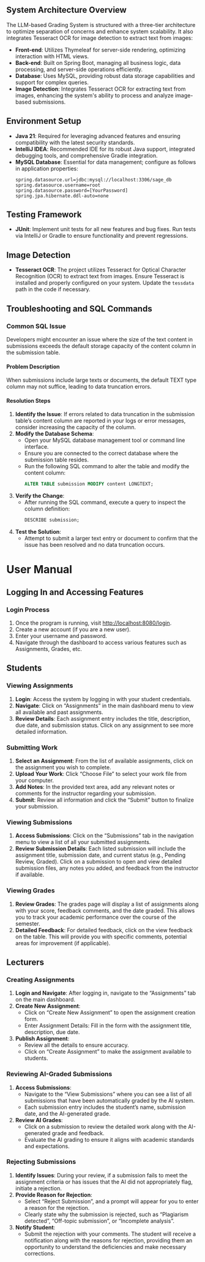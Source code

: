 ## System Architecture Overview
The LLM-based Grading System is structured with a three-tier architecture to optimize separation of concerns and enhance system scalability. It also integrates Tesseract OCR for image detection to extract text from images:

- **Front-end**: Utilizes Thymeleaf for server-side rendering, optimizing interaction with HTML views.
- **Back-end**: Built on Spring Boot, managing all business logic, data processing, and server-side operations efficiently.
- **Database**: Uses MySQL, providing robust data storage capabilities and support for complex queries.
- **Image Detection**: Integrates Tesseract OCR for extracting text from images, enhancing the system's ability to process and analyze image-based submissions.

## Environment Setup
- **Java 21**: Required for leveraging advanced features and ensuring compatibility with the latest security standards.
- **IntelliJ IDEA**: Recommended IDE for its robust Java support, integrated debugging tools, and comprehensive Gradle integration.
- **MySQL Database**: Essential for data management; configure as follows in application properties:
    ```properties
    spring.datasource.url=jdbc:mysql://localhost:3306/sage_db
    spring.datasource.username=root
    spring.datasource.password=[YourPassword]
    spring.jpa.hibernate.ddl-auto=none
    ```

## Testing Framework
- **JUnit**: Implement unit tests for all new features and bug fixes. Run tests via IntelliJ or Gradle to ensure functionality and prevent regressions.

## Image Detection
- **Tesseract OCR**: The project utilizes Tesseract for Optical Character Recognition (OCR) to extract text from images. Ensure Tesseract is installed and properly configured on your system. Update the `tessdata` path in the code if necessary.

## Troubleshooting and SQL Commands
### Common SQL Issue
Developers might encounter an issue where the size of the text content in submissions exceeds the default storage capacity of the content column in the submission table.

#### Problem Description
When submissions include large texts or documents, the default TEXT type column may not suffice, leading to data truncation errors.

#### Resolution Steps
1. **Identify the Issue**: If errors related to data truncation in the submission table’s content column are reported in your logs or error messages, consider increasing the capacity of the column.
2. **Modify the Database Schema**:
     - Open your MySQL database management tool or command line interface.
     - Ensure you are connected to the correct database where the submission table resides.
     - Run the following SQL command to alter the table and modify the content column:
         ```sql
         ALTER TABLE submission MODIFY content LONGTEXT;
         ```
3. **Verify the Change**:
     - After running the SQL command, execute a query to inspect the column definition:
         ```sql
         DESCRIBE submission;
         ```
4. **Test the Solution**:
     - Attempt to submit a larger text entry or document to confirm that the issue has been resolved and no data truncation occurs.

# User Manual

## Logging In and Accessing Features
### Login Process
1. Once the program is running, visit [http://localhost:8080/login](http://localhost:8080/login).
2. Create a new account (if you are a new user).
3. Enter your username and password.
4. Navigate through the dashboard to access various features such as Assignments, Grades, etc.

## Students
### Viewing Assignments
1. **Login**: Access the system by logging in with your student credentials.
2. **Navigate**: Click on “Assignments” in the main dashboard menu to view all available and past assignments.
3. **Review Details**: Each assignment entry includes the title, description, due date, and submission status. Click on any assignment to see more detailed information.

### Submitting Work
1. **Select an Assignment**: From the list of available assignments, click on the assignment you wish to complete.
2. **Upload Your Work**: Click “Choose File” to select your work file from your computer.
3. **Add Notes**: In the provided text area, add any relevant notes or comments for the instructor regarding your submission.
4. **Submit**: Review all information and click the “Submit” button to finalize your submission.

### Viewing Submissions
1. **Access Submissions**: Click on the “Submissions” tab in the navigation menu to view a list of all your submitted assignments.
2. **Review Submission Details**: Each listed submission will include the assignment title, submission date, and current status (e.g., Pending Review, Graded). Click on a submission to open and view detailed submission files, any notes you added, and feedback from the instructor if available.

### Viewing Grades
1. **Review Grades**: The grades page will display a list of assignments along with your score, feedback comments, and the date graded. This allows you to track your academic performance over the course of the semester.
2. **Detailed Feedback**: For detailed feedback, click on the view feedback on the table. This will provide you with specific comments, potential areas for improvement (if applicable).

## Lecturers
### Creating Assignments
1. **Login and Navigate**: After logging in, navigate to the “Assignments” tab on the main dashboard.
2. **Create New Assignment**:
     - Click on “Create New Assignment” to open the assignment creation form.
     - Enter Assignment Details: Fill in the form with the assignment title, description, due date.
3. **Publish Assignment**:
     - Review all the details to ensure accuracy.
     - Click on “Create Assignment” to make the assignment available to students.

### Reviewing AI-Graded Submissions
1. **Access Submissions**:
     - Navigate to the “View Submissions” where you can see a list of all submissions that have been automatically graded by the AI system.
     - Each submission entry includes the student’s name, submission date, and the AI-generated grade.
2. **Review AI Grades**:
     - Click on a submission to review the detailed work along with the AI-generated grade and feedback.
     - Evaluate the AI grading to ensure it aligns with academic standards and expectations.

### Rejecting Submissions
1. **Identify Issues**: During your review, if a submission fails to meet the assignment criteria or has issues that the AI did not appropriately flag, initiate a rejection.
2. **Provide Reason for Rejection**:
     - Select “Reject Submission”, and a prompt will appear for you to enter a reason for the rejection.
     - Clearly state why the submission is rejected, such as “Plagiarism detected”, “Off-topic submission”, or “Incomplete analysis”.
3. **Notify Student**:
     - Submit the rejection with your comments. The student will receive a notification along with the reasons for rejection, providing them an opportunity to understand the deficiencies and make necessary corrections.
